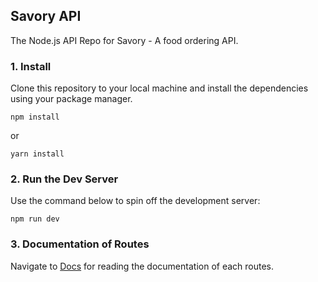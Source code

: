 ## Savory API

The Node.js API Repo for Savory - A food ordering API.

### 1. Install

Clone this repository to your local machine and install the dependencies using your package manager.

```shell
npm install
```

or

```shell
yarn install
```

### 2. Run the Dev Server

Use the command below to spin off the development server:

```shell
npm run dev
```

### 3. Documentation of Routes

Navigate to [Docs](https://savory-api.herokuapp.com/) for reading the documentation of each routes.
